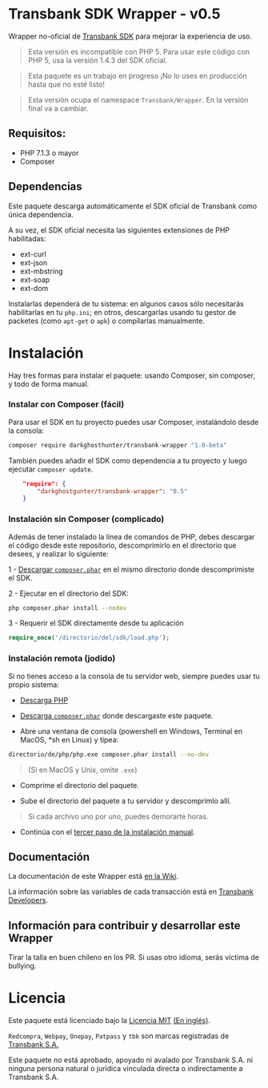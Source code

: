 # Transbank SDK Wrapper - v0.5

Wrapper no-oficial de [Transbank SDK](https://github.com/TransbankDevelopers/transbank-sdk-php) para mejorar la experiencia de uso.

> Esta versión es incompatible con PHP 5. Para usar este código con PHP 5, usa la versión 1.4.3 del SDK oficial.

> Esta paquete es un trabajo en progreso ¡No lo uses en producción hasta que no esté listo! 

> Esta versión ocupa el namespace `Transbank/Wrapper`. En la versión final va a cambiar.

## Requisitos:

- PHP 7.1.3 o mayor
- Composer

## Dependencias

Este paquete descarga automáticamente el SDK oficial de Transbank como única dependencia.  

A su vez, el SDK oficial necesita las siguientes extensiones de PHP habilitadas:

* ext-curl
* ext-json
* ext-mbstring
* ext-soap
* ext-dom

Instalarlas dependerá de tu sistema: en algunos casos sólo necesitarás habilitarlas en tu `php.ini`; en otros, descargarlas usando tu gestor de packetes (como `apt-get` o `apk`) o compilarlas manualmente. 

# Instalación

Hay tres formas para instalar el paquete: usando Composer, sin composer, y todo de forma manual.

### Instalar con Composer (fácil)

Para usar el SDK en tu proyecto puedes usar Composer, instalándolo desde la consola:

```bash
composer require darkghosthunter/transbank-wrapper "1.0-beta"
```

También puedes añadir el SDK como dependencia a tu proyecto y luego ejecutar `composer update`.

```json
    "require": {
        "darkghostgunter/transbank-wrapper": "0.5"
    }
```

### Instalación sin Composer (complicado)

Además de tener instalado la línea de comandos de PHP, debes descargar el código desde este repositorio, descomprimirlo en el directorio que desees, y realizar lo siguiente:

1 - [Descargar `composer.phar`](https://getcomposer.org/download/) en el mismo directorio donde descomprimiste el SDK.

2 - Ejecutar en el directorio del SDK:

```bash
php composer.phar install --nodev
```

3 - Requerir el SDK directamente desde tu aplicación 

```php
require_once('/directorio/del/sdk/load.php');
```

### Instalación remota (jodido)

Si no tienes acceso a la consola de tu servidor web, siempre puedes usar tu propio sistema: 

* [Descarga PHP](http://php.net/downloads.php)

* [Descarga `composer.phar`](https://getcomposer.org/download) donde descargaste este paquete.

* Abre una ventana de consola (powershell en Windows, Terminal en MacOS, *sh en Linux) y tipea:

```bash
directorio/de/php/php.exe composer.phar install --no-dev
```

> (Si en MacOS y Unix, omite `.exe`)

* Comprime el directorio del paquete.

* Sube el directorio del paquete a tu servidor y descomprímlo allí.

> Si cada archivo uno por uno, puedes demorarte horas.

* Continúa con el [tercer paso de la instalación manual](#instalación-manual-complicado).

## Documentación 

La documentación de este Wrapper está [en la Wiki](https://github.com/DarkGhostHunter/transbank-wrapper/wiki).

La información sobre las variables de cada transacción está en [Transbank Developers](https://www.transbankdevelopers.cl).

## Información para contribuir y desarrollar este Wrapper

Tirar la talla en buen chileno en los PR. Si usas otro idioma, serás víctima de bullying.

# Licencia

Este paquete está licenciado bajo la [Licencia MIT](LICENCIA) [(En inglés)](LICENSE).

`Redcompra`, `Webpay`, `Onepay`, `Patpass` y `tbk` son marcas registradas de [Transbank S.A.](https://www.transbank.cl/)

Este paquete no está aprobado, apoyado ni avalado por Transbank S.A. ni ninguna persona natural o jurídica vinculada directa o indirectamente a Transbank S.A.